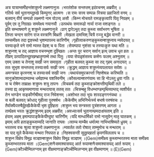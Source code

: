 

  
अत्र यात्राम्समीहन्तंशत्रुघ्नो लक्ष्मणानुजः ।भरतंशोक सन्तप्तम् इदंवचनम् अब्रवीत्  ॥   
गतिर्यः सर्व भूतानाम्दुह्खे किम्पुनर् आत्मनः ।स रामः सत्त्व सम्पन्नः स्त्रिया प्रव्राजितो वनम्  ॥   
बलवान् वीर्य सम्पन्नो लक्ष्मणो नाम योऽप्य् असौ ।किम्न मोचयते रामङ्कृत्वापि पितृ निग्रहम्  ॥   
पूर्वम् एव तु निग्राह्यः समवेक्ष्य नयानयौ ।उत्पथंयः समारूढो नार्या राजा वशङ्गतः  ॥   
इति सम्भाषमाणे तु शत्रुघ्ने लक्ष्मणानुजे ।प्राग् द्वारेऽभूत् तदा कुब्जा सर्वाभरण भूषिता  ॥   
लिप्ता चन्दन सारेण राज वस्त्राणि बिभ्रती ।मेखला दामभिश् चित्रै रज्जु बद्धेव वानरी  ॥   
ताम्समीक्ष्य तदा द्वाह्स्थो भृशम्पापस्य कारिणीम् ।गृहीत्वाकरुणङ्कुब्जाम्शत्रुघ्नाय म्यवेदयत्  ॥   
यस्याःकृते वने रामो म्यस्त देहश् च वः पिता ।सेयम्पापा नृशंसा च तस्याःकुरु यथा मति  ॥   
शत्रुघ्नश् च तद् आज्ञाय वचनम्भृश दुह्खितः ।अन्तः पुर चरान् सर्वान् इत्य् उवाच धृत व्रतः  ॥   
तीव्रम् उत्पादितन्दुह्खम्भ्रातॄणाम्मे तथा पितुः ।यया सेयन्नृशंसस्य कर्मणः फलम् अश्नुताम्  ॥   
एवम् उक्ता च तेनाशु सखी जन समावृता ।गृहीता बलवत् कुब्जा सा तद् गृहम् अनादयत्  ॥   
ततः सुभृश सन्तप्तस् तस्याःसर्वः सखी जनः ।क्रुद्धम् आज्ञाय शत्रुघ्नंव्यपलायत सर्वशः  ॥   
अमन्त्रयत कृत्स्नश् च तस्याःसर्व सखी जनः ।यथायंसमुपक्रान्तो निह्शेषन्नः करिष्यति  ॥   
सानुक्रोशाम्वदाम्याम्च धर्मज्ञाम्च यशस्विनीम् ।कौसल्याम्शरणंयामः सा हि नोऽस्तु ध्रुवा गतिः  ॥   
स च रोषेण ताम्राक्षः शत्रुघ्नः शत्रु तापनः ।विचकर्ष तदा कुब्जाङ्क्रोशन्तीम्पृथिवी तले  ॥   
तस्या ह्य् आकृष्यमाणाया मन्थरायास् ततस् ततः ।चित्रम्बहु विधम्भाण्डम्पृथिव्याम्तद् व्यशीर्यत  ॥   
तेन भाण्डेन सङ्कीर्णंश्रीमद् राज निवेशनम् ।अशोभत तदा भूयः शारदङ्गगनंयथा  ॥   
स बली बलवत् क्रोधाद् गृहीत्वा पुरुषर्षभः ।कैकेयीम् अभिनिर्भर्त्स्य बभाषे परुषंवचः  ॥   
तैर्वाक्यैःपरुषैर्दुह्खैःकैकेयी भृश दुह्हिता ।शत्रुघ्न भय सन्त्रस्ता पुत्रंशरणम् आगता  ॥   
ताम्प्रेक्ष्य भरतः क्रुद्धंशत्रुघ्नम् इदम् अब्रवीत् ।अवध्याःसर्व भूतानाम्प्रमदाःक्षंयताम् इति  ॥   
हंयाम् अहम् इमाम्पापाङ्कैकेयीम्दुष्ट चारिणीम् ।यदि माम्धार्मिको रामो नासूयेन् मातृ घातकम्  ॥   
इमाम् अपि हताङ्कुब्जाम्यदि जानाति राघवः ।त्वाम्च माम्चैव धर्मात्मा नाभिभाषिष्यते ध्रुवम्  ॥   
भरतस्य वचः श्रुत्वा शत्रुघ्नो लक्ष्मणानुजः ।म्यवर्तत ततो रोषात् ताम्मुमोच च मन्थराम्  ॥   
सा पाद मूले कैकेय्या मन्थरा निपपात ह ।निह्श्वसन्ती सुदुह्खार्ता कृपणंविललाप च  ॥   
शत्रुघ्न विक्षेप विमूढ सञ्ज्ञाम्शत्रुघ्न विक्षेप विमूढ सञ्ज्ञाम् ।(Gem)समीक्ष्य कुब्जाम्भरतस्य माता समीक्ष्य कुब्जाम्भरतस्य माता ।(Gem)शनैःसमाश्वासयद् आर्त रूपाम्शनैःसमाश्वासयद् आर्त रूपाम् ।(Gem)क्रौञ्चीम्विलग्नाम् इव वीक्षमाणाङ्क्रौञ्चीम्विलग्नाम् इव वीक्षमाणाम्  ॥ (E)(Gem)  
